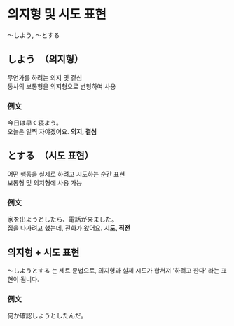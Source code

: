 # 의지형 및 시도 표현

〜しよう, 〜とする

## しよう　（의지형）

무언가를 하려는 의지 및 결심  
동사의 보통형을 의지형으로 변형하여 사용

### 例文

今日は早く寝よう。  
오늘은 일찍 자야겠어요. **의지, 결심**

## とする　（시도 표현）

어떤 행동을 실제로 하려고 시도하는 순간 표현  
보통형 및 의지형에 사용 가능

### 例文

家を出ようとしたら、電話が来ました。  
집을 나가려고 했는데, 전화가 왔어요. **시도, 직전**

## 의지형 + 시도 표현

〜しようとする 는 세트 문법으로, 의지형과 실제 시도가 합쳐져 '하려고 한다' 라는 표현이 됩니다.

### 例文

何か確認しようとしたんだ。
